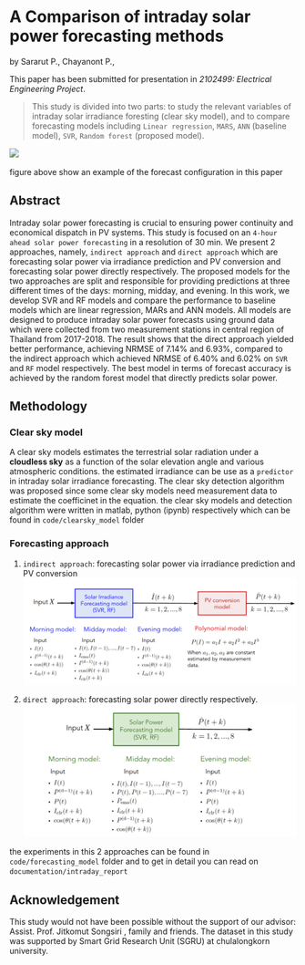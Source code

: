 # A Comparison of intraday solar power forecasting methods

by
Sararut P.,
Chayanont P.,

This paper has been submitted for presentation in *2102499: Electrical Engineering Project*.

> This study is divided into two parts: to study the relevant variables of intraday solar irradiance foresting (clear sky model), and to compare forecasting models including `Linear regression`, `MARS`, `ANN` (baseline model), `SVR`, `Random forest` (proposed model).

![](manuscript/figures/forecast_config.png)

figure above show an example of the forecast configuration in this paper
## Abstract

Intraday solar power forecasting is crucial to ensuring power continuity and economical dispatch in PV systems.
This study is focused on an `4-hour ahead solar power forecasting` in a resolution of 30 min. We present 2 approaches,
namely, `indirect approach` and `direct approach` which are forecasting solar power via irradiance prediction and PV
conversion and forecasting solar power directly respectively. The proposed models for the two approaches are split
and responsible for providing predictions at three different times of the days: morning, midday, and evening. In this
work, we develop SVR and RF models and compare the performance to baseline models which are linear regression,
MARs and ANN models. All models are designed to produce intraday solar power forecasts using ground data which
were collected from two measurement stations in central region of Thailand from 2017-2018. The result shows that the
direct approach yielded better performance, achieving NRMSE of 7.14% and 6.93%, compared to the indirect approach
which achieved NRMSE of 6.40% and 6.02% on `SVR` and `RF` model respectively. The best model in terms of forecast
accuracy is achieved by the random forest model that directly predicts solar power.

## Methodology
### Clear sky model
A clear sky models estimates the terrestrial solar radiation under a **cloudless sky** as a function of the solar elevation angle and various atmospheric conditions. the estimated irradiance can be use as a `predictor` in intraday solar irradiance forecasting. The clear sky detection algorithm was proposed since some clear sky models need measurement data to estimate the coefficinet in the equation. the clear sky models and detection algorithm were written in matlab, python (ipynb) respectively which can be found in `code/clearsky_model` folder

### Forecasting approach
1. `indirect approach`:  forecasting solar power via irradiance prediction and PV conversion
![](figures/indirect_approach.png)

2. `direct approach`:  forecasting solar power directly respectively.
![](figures/direct_approach.png)

the experiments in this 2 approaches can be found in `code/forecasting_model` folder and to get in detail you can read on `documentation/intraday_report`


## Acknowledgement
This study would not have been possible without the support of our advisor: Assist. Prof. Jitkomut Songsiri , family and friends. The dataset in this study was supported by Smart Grid Research Unit (SGRU) at chulalongkorn university. 
